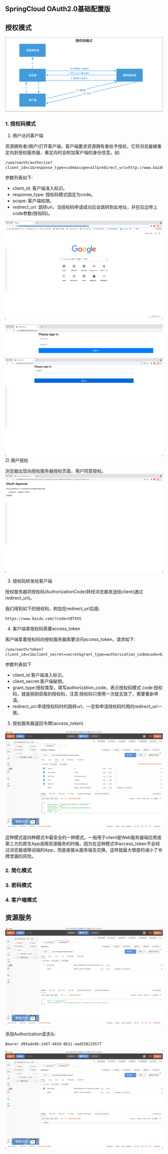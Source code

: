 SpringCloud OAuth2.0基础配置版
------
## 授权模式
![img.png](docs/img/auth-code-mode.png)

### 1. 授权码模式
1) 用户访问客户端

资源拥有者(用户)打开客户端，客户端要求资源拥有者给予授权，它将浏览器被重定向到授权服务器，重定向时会附加客户端的身份信息。如:

```
/uaa/oauth/authorize?client_id=c1&response_type=code&scope=all&redirect_uri=http://www.baidu.com
```

参数列表如下:

- client_id: 客户端准入标识。
- response_type: 授权码模式固定为code。
- scope: 客户端权限。
- redirect_uri: 跳转uri，当授权码申请成功后会跳转到此地址，并在后边带上code参数(授权码)。

![img.png](docs/img/auth-code-mode-1.png)

![img.png](docs/img/auth-login.png)
![img.png](docs/img/auth-login.png.png)
2) 用户授权

浏览器出现向授权服务器授权页面，用户同意授权。
![img.png](docs/img/auth-code-mode-2.png)

3) 授权码转发给客户端

授权服务器将授权码(AuthorizationCode)转经浏览器发送给client(通过redirect_uri)。

我们得到如下的授权码，附加在redirect_url后面:
```
https://www.baidu.com/?code=V9TXXS
```

4) 客户端拿授权码索要access_token

客户端拿着授权码向授权服务器索要访问access_token，请求如下:

```
/uaa/oauth/token?client_id=c1&client_secret=secret&grant_type=authorization_code&code=OJllzd&redirect_uri=http://www.baidu.com
```

参数列表如下

- client_id:客户端准入标识。
- client_secret:客户端秘钥。
- grant_type:授权类型，填写authorization_code，表示授权码模式 code:授权码，就是刚刚获取的授权码，注意:授权码只使用一次就无效了，需要重新申请。
- redirect_uri:申请授权码时的跳转url，一定和申请授权码时用的redirect_uri一致。

5) 授权服务器返回令牌(access_token)

![img.png](docs/img/auth-code-mode-3.png)

这种模式是四种模式中最安全的一种模式。一般用于client是Web服务器端应用或第三方的原生App调用资源服务的时候。因为在这种模式中access_token不会经过浏览器或移动端的App，而是直接从服务端去交换，这样就最大限度的减小了令牌泄漏的风险。

### 2. 简化模式

### 3. 密码模式

### 4. 客户端模式


## 资源服务

![img.png](docs/img/resource-access-no-header.png)

添加Authorization请求头:

```
Bearer d95a4e9b-1dd7-4019-8b11-aad538125577
```

![img.png](docs/img/resource-access-with-header.png)